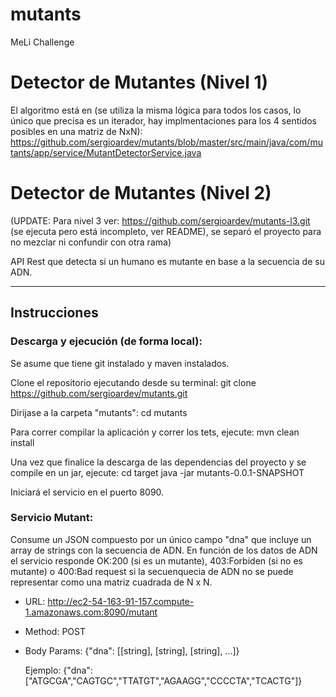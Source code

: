 # mutants
MeLi Challenge


# Detector de Mutantes (Nivel 1)
El algoritmo está en (se utiliza la misma lógica para todos los casos, lo único que precisa es un iterador, hay implmentaciones para los 4 sentidos posibles en una matriz de NxN): https://github.com/sergioardev/mutants/blob/master/src/main/java/com/mutants/app/service/MutantDetectorService.java


# Detector de Mutantes (Nivel 2)
(UPDATE: Para nivel 3 ver: https://github.com/sergioardev/mutants-l3.git (se ejecuta pero está incompleto, ver README), se separó el proyecto para no mezclar ni confundir con otra rama)

API Rest que detecta si un humano es mutante en base a la secuencia de su ADN. 

_________________________________________________

## Instrucciones

### Descarga y ejecución (de forma local): 
Se asume que tiene git instalado y maven instalados.

Clone el repositorio ejecutando desde su terminal:
git clone https://github.com/sergioardev/mutants.git

Dirijase a la carpeta "mutants":
cd mutants

Para correr compilar la aplicación y correr los tets, ejecute:
mvn clean install

Una vez que finalice la descarga de las dependencias del proyecto y se compile en un jar, ejecute:
cd target
java -jar mutants-0.0.1-SNAPSHOT

Iniciará el servicio en el puerto 8090.


### Servicio Mutant: 

Consume un JSON compuesto por un único campo "dna" que incluye un array de strings con la secuencia de ADN.
En función de los datos de ADN el servicio responde OK:200 (si es un mutante), 403:Forbiden (si no es mutante) o 400:Bad request si la secuenquecia de ADN no se puede representar como una matriz cuadrada de N x N. 

- URL: http://ec2-54-163-91-157.compute-1.amazonaws.com:8090/mutant
- Method: POST
- Body Params: {"dna": [[string], [string], [string], ...]}

  Ejemplo:
  {"dna":["ATGCGA","CAGTGC","TTATGT","AGAAGG","CCCCTA","TCACTG"]}
